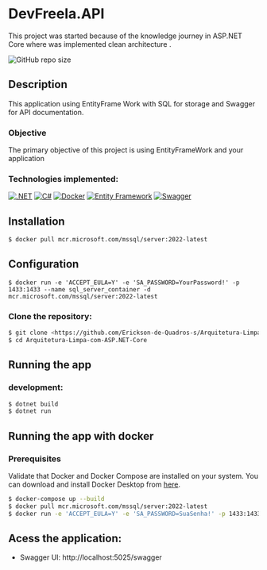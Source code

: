 # DevFreela.API
This project was started because of the knowledge journey in ASP.NET Core where was implemented clean architecture .

![GitHub repo size](https://github.com/Erickson-de-Quadros-s/Arquitetura-Limpa-com-ASP.NET-Core)

## Description

This application using EntityFrame Work with SQL for storage and Swagger for API documentation.

### Objective
The primary objective of this project is using EntityFrameWork and your application


### Technologies implemented:

[![.NET](https://img.shields.io/badge/.NET-5C2D91?style=for-the-badge&logo=dotnet&logoColor=white)](https://dotnet.microsoft.com/download)
[![C#](https://img.shields.io/badge/C%23-239120?style=for-the-badge&logo=c-sharp&logoColor=white)](https://docs.microsoft.com/en-us/dotnet/csharp/)
[![Docker](https://img.shields.io/badge/Docker-2496ED?style=for-the-badge&logo=docker&logoColor=white)](https://www.docker.com/get-started)
[![Entity Framework](https://img.shields.io/badge/Entity%20Framework-007878?style=for-the-badge&logo=entity-framework&logoColor=white)](https://learn.microsoft.com/en-us/ef/)
[![Swagger](https://img.shields.io/badge/Swagger-85EA2D?style=for-the-badge&logo=swagger&logoColor=white)](https://swagger.io/docs/)



## Installation
```bash
$ docker pull mcr.microsoft.com/mssql/server:2022-latest
```
## Configuration
```
$ docker run -e 'ACCEPT_EULA=Y' -e 'SA_PASSWORD=YourPassword!' -p 1433:1433 --name sql_server_container -d mcr.microsoft.com/mssql/server:2022-latest
```

### Clone the repository:
```bash
$ git clone <https://github.com/Erickson-de-Quadros-s/Arquitetura-Limpa-com-ASP.NET-Core>
$ cd Arquitetura-Limpa-com-ASP.NET-Core
```

## Running the app
### development:

```bash
$ dotnet build
$ dotnet run
```

## Running the app with docker

### Prerequisites
Validate that Docker and Docker Compose are installed on your system. You can download and install Docker Desktop from [here](https://www.docker.com/products/docker-desktop).

```bash
$ docker-compose up --build
$ docker pull mcr.microsoft.com/mssql/server:2022-latest
$ docker run -e 'ACCEPT_EULA=Y' -e 'SA_PASSWORD=SuaSenha!' -p 1433:1433 --name sql_server_container -d mcr.microsoft.com/mssql/server:2022-latest
```

## Acess the application:
- Swagger UI: http://localhost:5025/swagger



